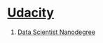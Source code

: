 # [Udacity](https://eu.udacity.com/)

1. [Data Scientist Nanodegree](https://github.com/simonerigoni/udacity/tree/master/data_scientist_nanodegree)

